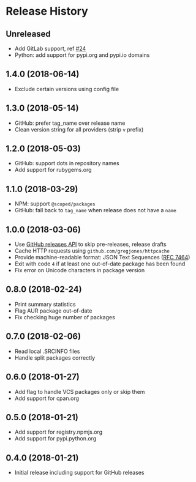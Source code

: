 # Release History

## Unreleased

* Add GitLab support, ref [#24](https://github.com/simon04/aur-out-of-date/issues/24)
* Python: add support for pypi.org and pypi.io domains

## 1.4.0 (2018-06-14)

* Exclude certain versions using config file

## 1.3.0 (2018-05-14)

* GitHub: prefer tag_name over release name
* Clean version string for all providers (strip `v` prefix)

## 1.2.0 (2018-05-03)

* GitHub: support dots in repository names
* Add support for rubygems.org

## 1.1.0 (2018-03-29)

* NPM: support `@scoped/packages`
* GitHub: fall back to `tag_name` when release does not have a `name`

## 1.0.0 (2018-03-06)

* Use [GitHub releases API](https://developer.github.com/v3/repos/releases/) to skip pre-releases, release drafts
* Cache HTTP requests using `github.com/gregjones/httpcache`
* Provide machine-readable format: JSON Text Sequences ([RFC 7464](https://tools.ietf.org/html/rfc7464))
* Exit with code `4` if at least one out-of-date package has been found
* Fix error on Unicode characters in package version

## 0.8.0 (2018-02-24)

* Print summary statistics
* Flag AUR package out-of-date
* Fix checking huge number of packages

## 0.7.0 (2018-02-06)

* Read local .SRCINFO files
* Handle split packages correctly

## 0.6.0 (2018-01-27)

* Add flag to handle VCS packages only or skip them
* Add support for cpan.org

## 0.5.0 (2018-01-21)

* Add support for registry.npmjs.org
* Add support for pypi.python.org

## 0.4.0 (2018-01-21)

* Initial release including support for GitHub releases
